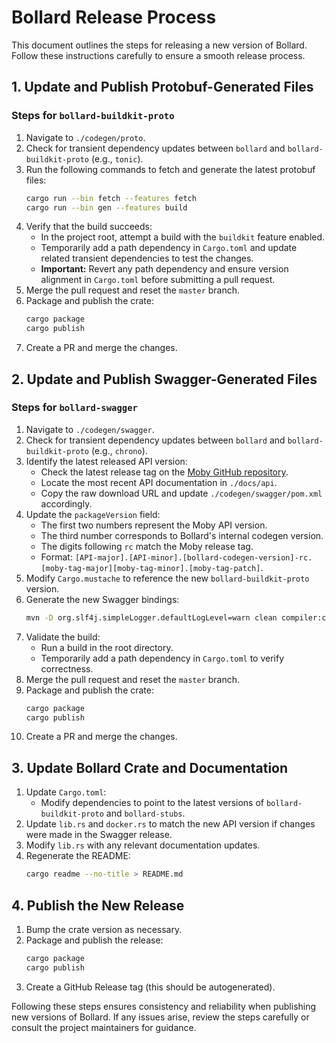 # Bollard Release Process

This document outlines the steps for releasing a new version of Bollard. Follow these instructions carefully to ensure a smooth release process.

## 1. Update and Publish Protobuf-Generated Files

### Steps for `bollard-buildkit-proto`

1. Navigate to `./codegen/proto`.
2. Check for transient dependency updates between `bollard` and `bollard-buildkit-proto` (e.g., `tonic`).
3. Run the following commands to fetch and generate the latest protobuf files:
   ```sh
   cargo run --bin fetch --features fetch
   cargo run --bin gen --features build
   ```
4. Verify that the build succeeds:
   - In the project root, attempt a build with the `buildkit` feature enabled.
   - Temporarily add a path dependency in `Cargo.toml` and update related transient dependencies to test the changes.
   - **Important:** Revert any path dependency and ensure version alignment in `Cargo.toml` before submitting a pull request.
5. Merge the pull request and reset the `master` branch.
6. Package and publish the crate:
   ```sh
   cargo package
   cargo publish
   ```
7. Create a PR and merge the changes.

## 2. Update and Publish Swagger-Generated Files

### Steps for `bollard-swagger`

1. Navigate to `./codegen/swagger`.
2. Check for transient dependency updates between `bollard` and `bollard-buildkit-proto` (e.g., `chrono`).
3. Identify the latest released API version:
   - Check the latest release tag on the [Moby GitHub repository](https://github.com/moby/moby/releases/).
   - Locate the most recent API documentation in `./docs/api`.
   - Copy the raw download URL and update `./codegen/swagger/pom.xml` accordingly.
4. Update the `packageVersion` field:
   - The first two numbers represent the Moby API version.
   - The third number corresponds to Bollard's internal codegen version.
   - The digits following `rc` match the Moby release tag.
   - Format: `[API-major].[API-minor].[bollard-codegen-version]-rc.[moby-tag-major][moby-tag-minor].[moby-tag-patch]`.
5. Modify `Cargo.mustache` to reference the new `bollard-buildkit-proto` version.
6. Generate the new Swagger bindings:
   ```sh
   mvn -D org.slf4j.simpleLogger.defaultLogLevel=warn clean compiler:compile generate-resources
   ```
7. Validate the build:
   - Run a build in the root directory.
   - Temporarily add a path dependency in `Cargo.toml` to verify correctness.
8. Merge the pull request and reset the `master` branch.
9. Package and publish the crate:
   ```sh
   cargo package
   cargo publish
   ```
10. Create a PR and merge the changes.

## 3. Update Bollard Crate and Documentation

1. Update `Cargo.toml`:
   - Modify dependencies to point to the latest versions of `bollard-buildkit-proto` and `bollard-stubs`.
2. Update `lib.rs` and `docker.rs` to match the new API version if changes were made in the Swagger release.
3. Modify `lib.rs` with any relevant documentation updates.
4. Regenerate the README:
   ```sh
   cargo readme --no-title > README.md
   ```

## 4. Publish the New Release

1. Bump the crate version as necessary.
2. Package and publish the release:
   ```sh
   cargo package
   cargo publish
   ```
3. Create a GitHub Release tag (this should be autogenerated).

Following these steps ensures consistency and reliability when publishing new versions of Bollard. If any issues arise, review the steps carefully or consult the project maintainers for guidance.


